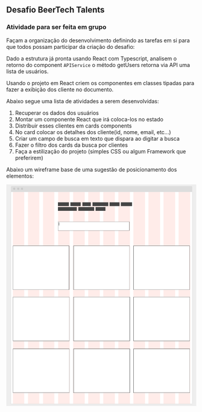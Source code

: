 ## Desafio BeerTech Talents

### Atividade para ser feita em grupo

Façam a organização do desenvolvimento definindo as tarefas em si para que todos possam participar da criação do desafio:

Dado a estrutura já pronta usando React com Typescript, analisem o retorno do component ```APIService``` o método getUsers retorna via API uma lista de usuários.

Usando o projeto em React criem os componentes em classes tipadas para fazer a exibição dos cliente no documento.

Abaixo segue uma lista de atividades a serem desenvolvidas:

1. Recuperar os dados dos usuários
2. Montar um componente React que irá coloca-los no estado
3. Distribuir esses clientes em cards components
4. No card colocar os detalhes dos cliente(id, nome, email, etc...)
5. Criar um campo de busca em texto que dispara ao digitar a busca
6. Fazer o filtro dos cards da busca por clientes
7. Faça a estilização do projeto (simples CSS ou algum Framework que preferirem)

Abaixo um wireframe base de uma sugestão de posicionamento dos elementos:

![](./wire_tela_users.png)